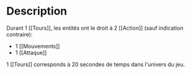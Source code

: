 # Description
Durant 1 [[Tours]], les entités ont le droit à 2 [[Action]] (sauf indication contraire):
- 1 [[Mouvements]]
- 1 [[Attaque]]

1 [[Tours]] corresponds à 20 secondes de temps dans l'univers du jeu.